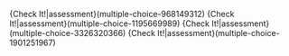 {Check It!|assessment}(multiple-choice-968149312)
{Check It!|assessment}(multiple-choice-1195669989)
{Check It!|assessment}(multiple-choice-3326320366)
{Check It!|assessment}(multiple-choice-1901251967)
